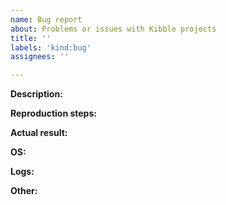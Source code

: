 ```yaml
---
name: Bug report
about: Problems or issues with Kibble projects
title: ''
labels: 'kind:bug'
assignees: ''

---
```


<!--
Hi! Thanks for submitting issue.
We are happy that you are using Kibble.
Please follow below steps when submitting the issue.
Check our other issues -- maybe similar issue is already reported.

Thank you and have a nice day!
Kibble team
-->

**Description:**
<!--
Please provide a detailed description of the issue you want to submit.
Please tell us how many times the issue occurred.
Could you tell us how it should work in your opinion?
-->

**Reproduction steps:**
<!--
Provide steps that allow us to reproduce the issue.
1.
2.
3.
-->
**Actual result:**
<!--Describe actual system behavior.-->

**OS:**
<!--Tell us what OS you are using.-->

**Logs:**
<!--Attach logs if you have.-->

**Other:**
<!--
Provide, attach, describe any other information you think are helpful.
-->
